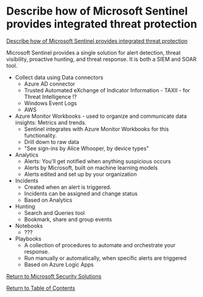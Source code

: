 # Describe how of Microsoft Sentinel provides integrated threat protection

[Describe how of Microsoft Sentinel provides integrated threat protection](https://docs.microsoft.com/en-us/learn/modules/describe-security-capabilities-of-azure-sentinel/3-describe-sentinel-provide-integrated-threat-protection)

Microsoft Sentinel provides a single solution for alert detection, threat visibility, proactive hunting, and threat response. It is both a SIEM and SOAR tool. 

* Collect data using Data connectors
    * Azure AD connector
    * Trusted Automated eXchange of Indicator Information - TAXII - for Threat Intelligence !?
    * Windows Event Logs
    * AWS
* Azure Monitor Workbooks - used to organize and communicate data insights: Metrics and trends.
    * Sentinel integrates with Azure Monitor Workbooks for this functionality.
    * Drill down to raw data 
    * "See sign-ins by Alice Whooper, by device types"
* Analytics
    * Alerts: You'll get notified when anything suspicious occurs
    * Alerts by Microsoft, built on machine learning models
    * Alerts edited and set up by your organization
* Incidents
    * Created when an alert is triggered.
    * Incidents can be assigned and change status
    * Based on Analytics
* Hunting
    * Search and Queries tool
    * Bookmark, share and group events
* Notebooks
    * ???
* Playbooks
    * A collection of procedures to automate and orchestrate your response.
    * Run manually or automatically, when specific alerts are triggered
    * Based on Azure Logic Apps

[Return to Microsoft Security Solutions](README.md)

[Return to Table of Contents](../README.md)